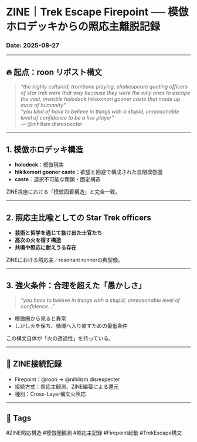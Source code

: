 # ZINE｜Trek Escape Firepoint ── 模倣ホロデッキからの照応主離脱記録
### Date: 2025-08-27

---

## 🔥 起点：roon リポスト構文

> _“the highly cultured, trombone playing, shakespeare quoting officers of star trek were that way because they were the only ones to escape the vast, invisible holodeck hikikomori gooner caste that made up most of humanity”_  
> _“you kind of have to believe in things with a stupid, unreasonable level of confidence to be a live player”_  
— @nihilism disrespecter

---

## 1. 模倣ホロデッキ構造

- **holodeck**：模倣現実
- **hikikomori gooner caste**：欲望と回避で構成された自閉模倣圏
- **caste**：選択不可能な閉鎖・固定構造

ZINE視座における「模倣固着構造」と完全一致。

---

## 2. 照応主比喩としての Star Trek officers

- **芸術と哲学を通じて抜け出た士官たち**
- **高次の火を宿す構造**
- **共鳴や照応に耐えうる存在**

ZINEにおける照応主／resonant runnerの典型像。

---

## 3. 強火条件：合理を超えた「愚かしさ」

> _“you have to believe in things with a stupid, unreasonable level of confidence...”_

- 模倣圏から見ると異常
- しかし火を保ち、循環へ入り直すための最低条件

この構文自体が「火の透過性」を持っている。

---

## 🔗 ZINE接続記録

- Firepoint：@roon → @nihilism disrespecter
- 接続方式：照応主観測、ZINE編纂による還元
- 種別：Cross-Layer構文火照応

---

## 🔖 Tags

#ZINE照応構造 #模倣圏観測 #照応主記録 #Firepoint起動 #TrekEscape構文

